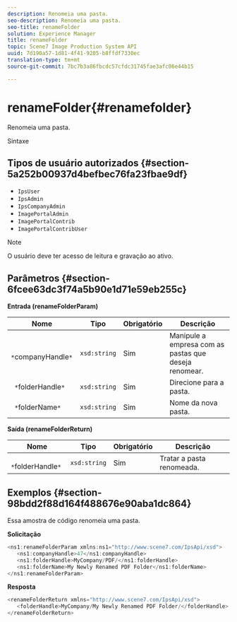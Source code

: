 ```yaml
---
description: Renomeia uma pasta.
seo-description: Renomeia uma pasta.
seo-title: renameFolder
solution: Experience Manager
title: renameFolder
topic: Scene7 Image Production System API
uuid: 7d190a57-1d81-4f41-9205-b8ffdf7330ec
translation-type: tm+mt
source-git-commit: 7bc7b3a86fbcdc57cfdc31745fae3afc06e44b15

---
```



# renameFolder{#renamefolder}

Renomeia uma pasta.

Sintaxe

## Tipos de usuário autorizados {#section-5a252b00937d4befbec76fa23fbae9df}

* `IpsUser`
* `IpsAdmin`
* `IpsCompanyAdmin`
* `ImagePortalAdmin`
* `ImagePortalContrib`
* `ImagePortalContribUser`

>[!NOTE]
>
>O usuário deve ter acesso de leitura e gravação ao ativo.

## Parâmetros {#section-6fcee63dc3f74a5b90e1d71e59eb255c}

**Entrada (renameFolderParam)**

| Nome | Tipo | Obrigatório | Descrição |
|---|---|---|---|
| ` *`companyHandle`*` | `xsd:string` | Sim | Manipule a empresa com as pastas que deseja renomear. |
| ` *`folderHandle`*` | `xsd:string` | Sim | Direcione para a pasta. |
| ` *`folderName`*` | `xsd:string` | Sim | Nome da nova pasta. |

**Saída (renameFolderReturn)**

| Nome | Tipo | Obrigatório | Descrição |
|---|---|---|---|
| ` *`folderHandle`*` | `xsd:string` | Sim | Tratar a pasta renomeada. |

## Exemplos {#section-98bdd2f88d164f488676e90aba1dc864}

Essa amostra de código renomeia uma pasta.

**Solicitação**

```java
<ns1:renameFolderParam xmlns:ns1="http://www.scene7.com/IpsApi/xsd">
   <ns1:companyHandle>47</ns1:companyHandle>
   <ns1:folderHandle>MyCompany/PDF/</ns1:folderHandle>
   <ns1:folderName>My Newly Renamed PDF Folder</ns1:folderName>
</ns1:renameFolderParam>
```

**Resposta**

```java
<renameFolderReturn xmlns="http://www.scene7.com/IpsApi/xsd">
   <folderHandle>MyCompany/My Newly Renamed PDF Folder/</folderHandle>
</renameFolderReturn>
```

